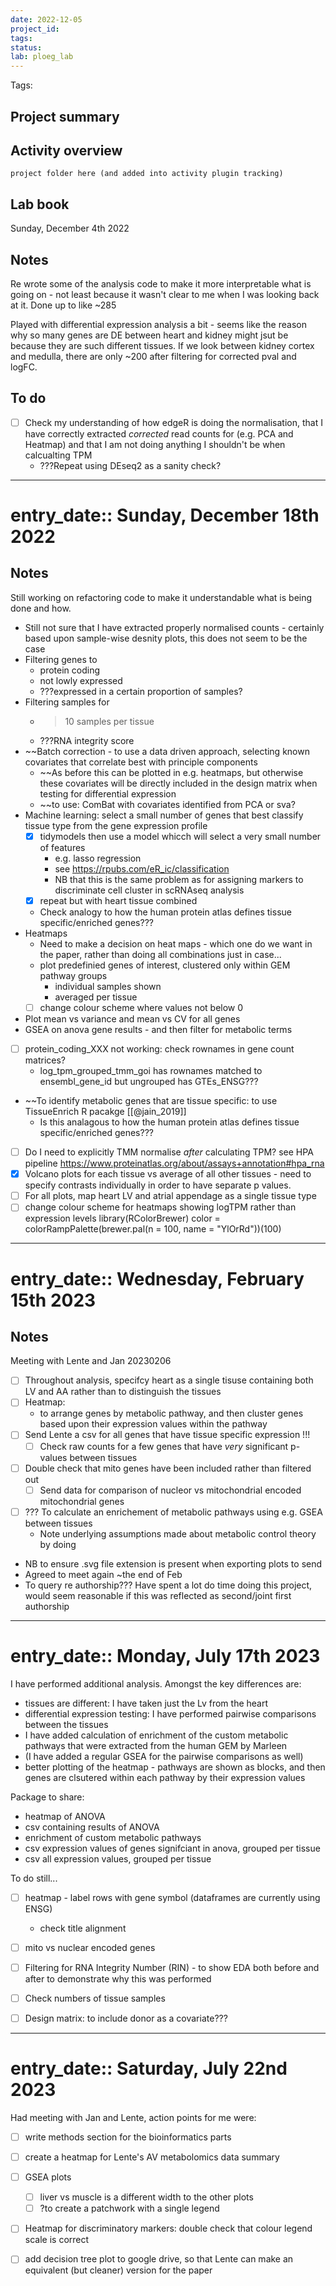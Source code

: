 ```yaml
---
date: 2022-12-05
project_id:
tags:
status:
lab: ploeg_lab
---
```

Tags:

## Project summary


## Activity overview
```ActivityHistory
project folder here (and added into activity plugin tracking)
```

## Lab book

Sunday, December 4th 2022
## Notes
Re wrote some of the analysis code to make it more interpretable what is going on -  not least because it wasn't clear to me when I was looking back at it. Done up to like ~285

Played with differential expression analysis a bit - seems like the reason why so many genes are DE between heart and kidney might jsut be because they are such different tissues. If we look between kidney cortex and medulla, there are only ~200 after filtering for corrected pval and logFC.
## To do
- [ ] Check my understanding of how edgeR is doing the normalisation, that I have correctly extracted _corrected_ read counts for (e.g. PCA and Heatmap) and that I am not doing anything I shouldn't be when calcualting TPM
	- ???Repeat using DEseq2 as a sanity check?

__________________________
# entry_date:: Sunday, December 18th 2022
## Notes
Still working on refactoring code to make it understandable what is being done and how.
- Still not sure that I have extracted properly normalised counts - certainly based upon sample-wise desnity plots, this does not seem to be the case
- Filtering genes to
	- protein coding
	- not lowly expressed
	- ???expressed in a certain proportion of samples?
- Filtering samples for
	- >10 samples per tissue
	- ???RNA integrity score
- ~~Batch correction - to use a data driven approach, selecting known covariates that correlate best with principle components
	- ~~As before this can be plotted in e.g. heatmaps, but otherwise these covariates will be directly included in the design matrix when testing for differential expression
	- ~~to use: ComBat with covariates identified from PCA or sva?
- Machine learning: select a small number of genes that best classify tissue type from the gene expression profile
	- [x] tidymodels then use a model whicch will select a very small number of features 
		- e.g. lasso regression
		- see https://rpubs.com/eR_ic/classification
		- NB that this is the same problem as for assigning markers to discriminate cell cluster in scRNAseq analysis
	- [x] repeat but with heart tissue combined
	- Check analogy to how the human protein atlas defines tissue specific/enriched genes???
- Heatmaps
	- Need to make a decision on heat maps - which one do we want in the paper, rather than doing all combinations just in case...
	- plot predefinied genes of interest, clustered only within GEM pathway groups
		- individual samples shown
		- averaged per tissue
	- [ ] change colour scheme where values not below 0
- Plot mean vs variance and mean vs CV for all genes
- GSEA on anova gene results - and then filter for metabolic terms
- [ ] protein_coding_XXX not working: check rownames in gene count matrices?
	- log_tpm_grouped_tmm_goi has rownames matched to ensembl_gene_id but ungrouped has GTEs_ENSG???
-  ~~To identify metabolic genes that are tissue specific: to use TissueEnrich R pacakge [[@jain_2019]]
	- Is this analagous to how the human protein atlas defines tissue specific/enriched genes???
- [ ] Do I need to explicitly TMM normalise _after_ calculating TPM? see HPA pipeline https://www.proteinatlas.org/about/assays+annotation#hpa_rna
- [x] Volcano plots for each tissue vs average of all other tissues - need to specify contrasts individually in order to have separate p values.
- [ ] For all plots, map heart LV and atrial appendage as a single tissue type
- [ ] change colour scheme for heatmaps showing logTPM rather than expression levels
		library(RColorBrewer)
		color = colorRampPalette(brewer.pal(n = 100, name = "YlOrRd"))(100)

__________________________
# entry_date:: Wednesday, February 15th 2023
## Notes
Meeting with Lente and Jan 20230206
- [ ] Throughout analysis, specifcy heart as a single tisuse containing both LV and AA rather than to distinguish the tissues
- [ ] Heatmap:
	- to arrange genes by metabolic pathway, and then cluster genes based upon their expression values within the pathway
- [ ] Send Lente a csv for all genes that have tissue specific expression !!!
	- [ ] Check raw counts for a few genes that have _very_ significant p-values between tissues
- [ ] Double check that mito genes have been included rather than filtered out
	- [ ] Send data for comparison of nucleor vs mitochondrial encoded mitochondrial genes
- [ ] ??? To calculate an enrichement of metabolic pathways using e.g. GSEA between tissues
	- Note underlying assumptions made about metabolic control theory by doing
- NB to ensure .svg file extension is present when exporting plots to send
- Agreed to meet again ~the end of Feb
- To query re authorship??? Have spent a lot do time doing this project, would seem reasonable if this was reflected as second/joint first authorship

__________________________
# entry_date:: Monday, July 17th 2023
I have performed additional analysis. Amongst the key differences are:
- tissues are different: I have taken just the Lv from the heart
- differential expression testing: I have performed pairwise comparisons between the tissues
- I have added calculation of enrichment of the custom metabolic pathways that were extracted from the human GEM by Marleen
- (I have added a regular GSEA for the pairwise comparisons as well)
- better plotting of the heatmap - pathways are shown as blocks, and then genes are clsutered within each pathway by their expression values

Package to share:
- heatmap of ANOVA
- csv containing results of ANOVA
- enrichment of custom metabolic pathways
- csv expression values of genes signifciant in anova, grouped per tissue
- csv all expression values, grouped per tissue

To do still...
- [ ] heatmap - label rows with gene symbol (dataframes are currently using ENSG)
	- check title alignment
- [ ] mito vs nuclear encoded genes
- [ ] Filtering for RNA Integrity Number (RIN) - to show EDA both before and after to demonstrate why this was performed
- [ ] Check numbers of tissue samples
- [ ] Design matrix: to include donor as a covariate???


__________________________
# entry_date:: Saturday, July 22nd 2023
Had meeting with Jan and Lente, action points for me were:
- [ ] write methods section for the bioinformatics parts
- [ ] create a heatmap for Lente's AV metabolomics data summary
- [ ] GSEA plots
	- [ ] liver vs muscle is a different width to the other plots
	- [ ] ?to create a patchwork with a single legend
- [ ] Heatmap for discriminatory markers: double check that colour legend scale is correct
- [ ] add decision tree plot to google drive, so that Lente can make an equivalent (but cleaner) version for the paper






